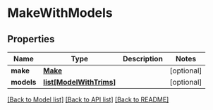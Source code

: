 # MakeWithModels

## Properties
Name | Type | Description | Notes
------------ | ------------- | ------------- | -------------
**make** | [**Make**](Make.md) |  | [optional] 
**models** | [**list[ModelWithTrims]**](ModelWithTrims.md) |  | [optional] 

[[Back to Model list]](../README.md#documentation-for-models) [[Back to API list]](../README.md#documentation-for-api-endpoints) [[Back to README]](../README.md)


